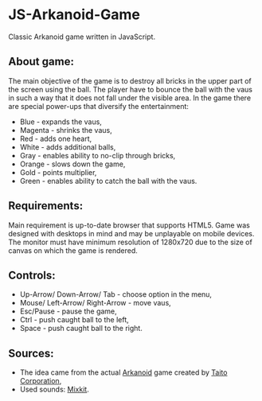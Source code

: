 ﻿# JS-Arkanoid-Game
Classic Arkanoid game written in JavaScript.

## About game:
The main objective of the game is to destroy all bricks in the upper part of the screen using the ball.
The player have to bounce the ball with the vaus in such a way that it does not fall under the visible area.
In the game there are special power-ups that diversify the entertainment:
- Blue - expands the vaus,
- Magenta - shrinks the vaus,
- Red - adds one heart,
- White - adds additional balls,
- Gray - enables ability to no-clip through bricks,
- Orange - slows down the game,
- Gold - points multiplier,
- Green - enables ability to catch the ball with the vaus.


## Requirements:
Main requirement is up-to-date browser that supports HTML5.
Game was designed with desktops in mind and may be unplayable on mobile devices.
The monitor must have minimum resolution of 1280x720 due to the size of canvas on which the game is rendered.

## Controls:
- Up-Arrow/ Down-Arrow/ Tab - choose option in the menu,
- Mouse/ Left-Arrow/ Right-Arrow - move vaus,
- Esc/Pause - pause the game,
- Ctrl - push caught ball to the left,
- Space - push caught ball to the right.

## Sources:
- The idea came from the actual [Arkanoid](https://en.wikipedia.org/wiki/Arkanoid) game created by [Taito Corporation](https://en.wikipedia.org/wiki/Taito),
- Used sounds: [Mixkit](https://mixkit.co/free-sound-effects/game/).
